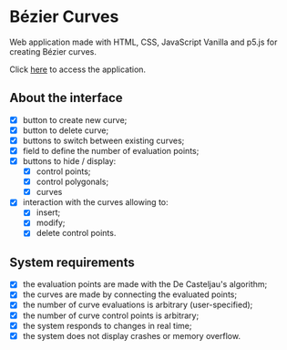# Bézier Curves


Web application made with HTML, CSS, JavaScript Vanilla and p5.js for creating Bézier curves.

Click [here](https://bezier-curves.netlify.app/) to access the application.

## About the interface
- [x] button to create new curve;
- [x] button to delete curve;
- [x] buttons to switch between existing curves;
- [x] field to define the number of evaluation points;
- [x] buttons to hide / display:
  - [x] control points;
  - [x] control polygonals;
  - [x] curves
- [x] interaction with the curves allowing to: 
  - [x] insert;
  - [x] modify;
  - [x] delete control points.

## System requirements
- [x] the evaluation points are made with the De Casteljau's algorithm;
- [x] the curves are made by connecting the evaluated points;
- [x] the number of curve evaluations is arbitrary (user-specified);
- [x] the number of curve control points is arbitrary;
- [x] the system responds to changes in real time;
- [x] the system does not display crashes or memory overflow.
